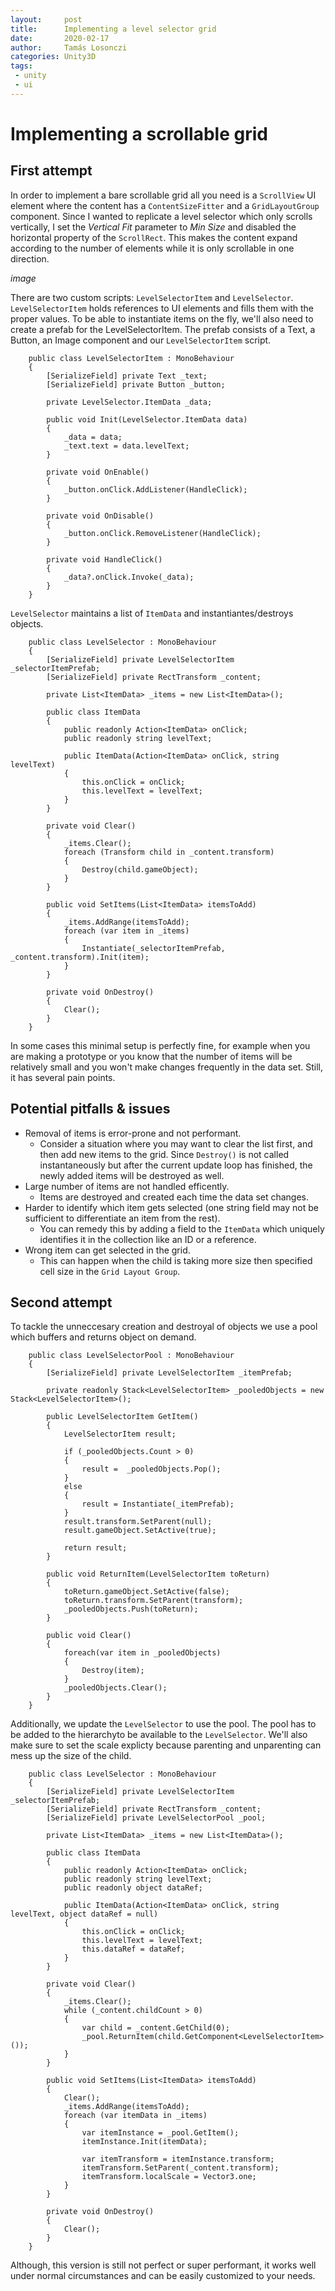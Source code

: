 ```yaml
---
layout:     post
title:      Implementing a level selector grid
date:       2020-02-17
author:     Tamás Losonczi
categories: Unity3D
tags:
 - unity
 - ui
---
```


# Implementing a scrollable grid

## First attempt

In order to implement a bare scrollable grid all you need is a `ScrollView` UI element where the content has a `ContentSizeFitter` and a `GridLayoutGroup` component. 
Since I wanted to replicate a level selector which only scrolls vertically, I set the _Vertical Fit_ parameter to _Min Size_ and disabled the horizontal property of the `ScrollRect`. This makes the content expand according to the number of elements while it is only scrollable in one direction.

_image_

There are two custom scripts: `LevelSelectorItem` and `LevelSelector`. `LevelSelectorItem` holds references to UI elements and fills them with the proper values. To be able to instantiate items on the fly, we'll also need to create a prefab for the LevelSelectorItem. The prefab consists of a Text, a Button, an Image component and our `LevelSelectorItem` script.

```
    public class LevelSelectorItem : MonoBehaviour
    {
        [SerializeField] private Text _text;
        [SerializeField] private Button _button;
        
        private LevelSelector.ItemData _data;
                
        public void Init(LevelSelector.ItemData data)
        {
            _data = data;
            _text.text = data.levelText;
        }

        private void OnEnable()
        {
            _button.onClick.AddListener(HandleClick);
        }

        private void OnDisable()
        {
            _button.onClick.RemoveListener(HandleClick);
        }

        private void HandleClick()
        {
            _data?.onClick.Invoke(_data);
        }
    }
```

`LevelSelector` maintains a list of `ItemData` and instantiantes/destroys objects.

```
    public class LevelSelector : MonoBehaviour
    {
        [SerializeField] private LevelSelectorItem _selectorItemPrefab;
        [SerializeField] private RectTransform _content;

        private List<ItemData> _items = new List<ItemData>();

        public class ItemData
        {
            public readonly Action<ItemData> onClick;
            public readonly string levelText;

            public ItemData(Action<ItemData> onClick, string levelText)
            {
                this.onClick = onClick;
                this.levelText = levelText;
            }
        }

        private void Clear()
        {
            _items.Clear();
            foreach (Transform child in _content.transform)
            {
                Destroy(child.gameObject);
            }
        }

        public void SetItems(List<ItemData> itemsToAdd)
        {
            _items.AddRange(itemsToAdd);
            foreach (var item in _items)
            {
                Instantiate(_selectorItemPrefab, _content.transform).Init(item);
            }
        }

        private void OnDestroy()
        {
            Clear();
        }
    }
```

In some cases this minimal setup is perfectly fine, for example when you are making a prototype or you know that the number of items will be relatively small and you won't make changes frequently in the data set. Still, it has several pain points.

## Potential pitfalls & issues
- Removal of items is error-prone and not performant.
  - Consider a situation where you may want to clear the list first, and then add new items to the grid. Since `Destroy()` is not called instantaneously but after the current update loop has finished, the newly added items will be destroyed as well.
- Large number of items are not handled efficently.
  - Items are destroyed and created each time the data set changes. 
- Harder to identify which item gets selected (one string field may not be sufficient to differentiate an item from the rest).
  - You can remedy this by adding a field to the `ItemData` which uniquely identifies it in the collection like an ID or a reference.
- Wrong item can get selected in the grid.
  - This can happen when the child is taking more size then specified cell size in the `Grid Layout Group`. 

## Second attempt
To tackle the unneccesary creation and destroyal of objects we use a pool which buffers and returns object on demand.

```
    public class LevelSelectorPool : MonoBehaviour
    {
        [SerializeField] private LevelSelectorItem _itemPrefab;
            
        private readonly Stack<LevelSelectorItem> _pooledObjects = new Stack<LevelSelectorItem>();

        public LevelSelectorItem GetItem()
        {
            LevelSelectorItem result;
            
            if (_pooledObjects.Count > 0)
            {
                result =  _pooledObjects.Pop();
            }
            else
            {
                result = Instantiate(_itemPrefab);
            }
            result.transform.SetParent(null);
            result.gameObject.SetActive(true);

            return result;
        }

        public void ReturnItem(LevelSelectorItem toReturn)
        {
            toReturn.gameObject.SetActive(false);
            toReturn.transform.SetParent(transform);
            _pooledObjects.Push(toReturn);
        }

        public void Clear()
        {
            foreach(var item in _pooledObjects)
            {
                Destroy(item);   
            }
            _pooledObjects.Clear();
        }
    }
```

Additionally, we update the `LevelSelector` to use the pool. The pool has to be added to the hierarchyto be available to the `LevelSelector`. We'll also make sure to set the scale explicty because parenting and unparenting can mess up the size of the child.

```
    public class LevelSelector : MonoBehaviour
    {
        [SerializeField] private LevelSelectorItem _selectorItemPrefab;
        [SerializeField] private RectTransform _content;
        [SerializeField] private LevelSelectorPool _pool;

        private List<ItemData> _items = new List<ItemData>();

        public class ItemData
        {
            public readonly Action<ItemData> onClick;
            public readonly string levelText;
            public readonly object dataRef;

            public ItemData(Action<ItemData> onClick, string levelText, object dataRef = null)
            {
                this.onClick = onClick;
                this.levelText = levelText;
                this.dataRef = dataRef;
            }
        }

        private void Clear()
        {
            _items.Clear();
            while (_content.childCount > 0)
            {
                var child = _content.GetChild(0);
                _pool.ReturnItem(child.GetComponent<LevelSelectorItem>());
            }
        }

        public void SetItems(List<ItemData> itemsToAdd)
        {
            Clear();
            _items.AddRange(itemsToAdd);
            foreach (var itemData in _items)
            {
                var itemInstance = _pool.GetItem();
                itemInstance.Init(itemData);

                var itemTransform = itemInstance.transform;
                itemTransform.SetParent(_content.transform);
                itemTransform.localScale = Vector3.one;
            }
        }

        private void OnDestroy()
        {
            Clear();
        }
    }
```

Although, this version is still not perfect or super performant, it works well under normal circumstances and can be easily customized to your needs.